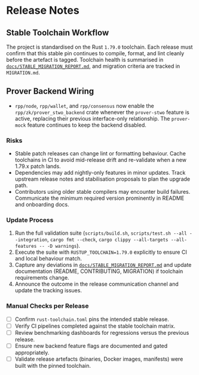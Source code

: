 # Release Notes

## Stable Toolchain Workflow

The project is standardised on the Rust `1.79.0` toolchain. Each release must confirm that this stable pin continues to compile, format, and lint cleanly before the artefact is tagged. Toolchain health is summarised in [`docs/STABLE_MIGRATION_REPORT.md`](docs/STABLE_MIGRATION_REPORT.md), and migration criteria are tracked in `MIGRATION.md`.

## Prover Backend Wiring

- `rpp/node`, `rpp/wallet`, and `rpp/consensus` now enable the `rpp/zk/prover_stwo_backend` crate whenever the `prover-stwo` feature is active, replacing their previous interface-only relationship. The `prover-mock` feature continues to keep the backend disabled.

### Risks

- Stable patch releases can change lint or formatting behaviour. Cache toolchains in CI to avoid mid-release drift and re-validate when a new 1.79.x patch lands.
- Dependencies may add nightly-only features in minor updates. Track upstream release notes and stabilisation proposals to plan the upgrade path.
- Contributors using older stable compilers may encounter build failures. Communicate the minimum required version prominently in README and onboarding docs.

### Update Process

1. Run the full validation suite (`scripts/build.sh`, `scripts/test.sh --all --integration`, `cargo fmt --check`, `cargo clippy --all-targets --all-features -- -D warnings`).
2. Execute the suite with `RUSTUP_TOOLCHAIN=1.79.0` explicitly to ensure CI and local behaviour match.
3. Capture any deviations in [`docs/STABLE_MIGRATION_REPORT.md`](docs/STABLE_MIGRATION_REPORT.md) and update documentation (README, CONTRIBUTING, MIGRATION) if toolchain requirements change.
4. Announce the outcome in the release communication channel and update the tracking issues.

### Manual Checks per Release

- [ ] Confirm `rust-toolchain.toml` pins the intended stable release.
- [ ] Verify CI pipelines completed against the stable toolchain matrix.
- [ ] Review benchmarking dashboards for regressions versus the previous release.
- [ ] Ensure new backend feature flags are documented and gated appropriately.
- [ ] Validate release artefacts (binaries, Docker images, manifests) were built with the pinned toolchain.
